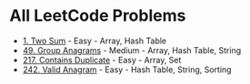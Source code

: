 # All LeetCode Problems

- [1. Two Sum](../solutions/p0001_two_sum.py) - Easy - Array, Hash Table
- [49. Group Anagrams](../solutions/p0049_group_anagrams.py) - Medium - Array, Hash Table, String
- [217. Contains Duplicate](../solutions/p0217_contains_duplicate.py) - Easy - Array, Set
- [242. Valid Anagram](../solutions/p0242_valid_anagram.py) - Easy - Hash Table, String, Sorting
